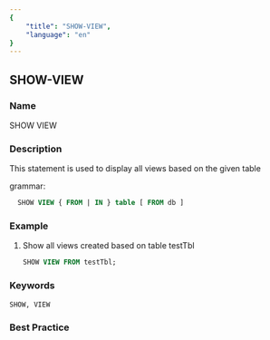 ```yaml
---
{
    "title": "SHOW-VIEW",
    "language": "en"
}
---
```


<!--
Licensed to the Apache Software Foundation (ASF) under one
or more contributor license agreements.  See the NOTICE file
distributed with this work for additional information
regarding copyright ownership.  The ASF licenses this file
to you under the Apache License, Version 2.0 (the
"License"); you may not use this file except in compliance
with the License.  You may obtain a copy of the License at

  http://www.apache.org/licenses/LICENSE-2.0

Unless required by applicable law or agreed to in writing,
software distributed under the License is distributed on an
"AS IS" BASIS, WITHOUT WARRANTIES OR CONDITIONS OF ANY
KIND, either express or implied.  See the License for the
specific language governing permissions and limitations
under the License.
-->

## SHOW-VIEW

### Name

SHOW VIEW

### Description

This statement is used to display all views based on the given table

grammar:

```sql
  SHOW VIEW { FROM | IN } table [ FROM db ]
````

### Example

1. Show all views created based on table testTbl

    ```sql
    SHOW VIEW FROM testTbl;
    ````

### Keywords

    SHOW, VIEW

### Best Practice

